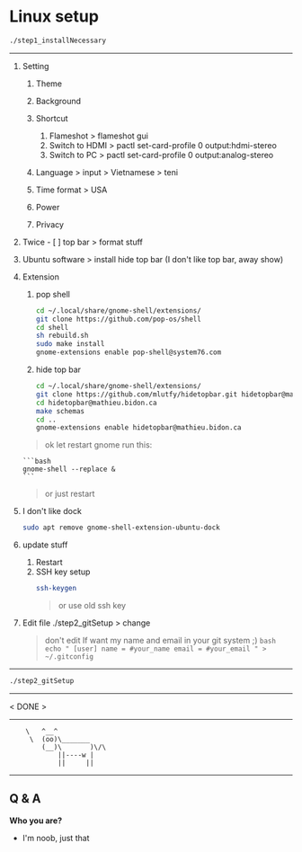 # Linux setup

```bash
./step1_installNecessary
```

---

1.  Setting

    1. Theme
    2. Background
    3. Shortcut

       1. Flameshot > flameshot gui
       2. Switch to HDMI > pactl set-card-profile 0 output:hdmi-stereo
       3. Switch to PC > pactl set-card-profile 0 output:analog-stereo

    4. Language > input > Vietnamese > teni
    5. Time format > USA
    6. Power
    7. Privacy

2.  Twice - [ ] top bar > format stuff
3.  Ubuntu software > install hide top bar (I don't like top bar, away show)

4.  Extension

    1. pop shell

       ```bash
       cd ~/.local/share/gnome-shell/extensions/
       git clone https://github.com/pop-os/shell
       cd shell
       sh rebuild.sh
       sudo make install
       gnome-extensions enable pop-shell@system76.com
       ```

    2. hide top bar

       ```bash
       cd ~/.local/share/gnome-shell/extensions/
       git clone https://github.com/mlutfy/hidetopbar.git hidetopbar@mathieu.bidon.ca
       cd hidetopbar@mathieu.bidon.ca
       make schemas
       cd ..
       gnome-extensions enable hidetopbar@mathieu.bidon.ca
       ```

    > ok let restart gnome run this:

        ```bash
        gnome-shell --replace &
        ```

    > or just restart

5.  I don't like dock

    ```bash
    sudo apt remove gnome-shell-extension-ubuntu-dock
    ```

6.  update stuff
    1. Restart
    2. SSH key setup
       ```bash
       ssh-keygen
       ```
       > or use old ssh key
7.  Edit file ./step2_gitSetup > change
    > don't edit If want my name and email in your git system ;)
        ```bash
            echo "
            [user]
            name = #your_name
            email = #your_email
            " > ~/.gitconfig
        ```

---

```bash
./step2_gitSetup
```

---

< DONE >

---

        \   ^__^
         \  (oo)\_______
            (__)\       )\/\
                ||----w |
                ||     ||

---

## Q & A

**Who you are?**

- I'm noob, just that
